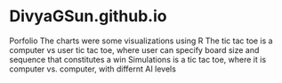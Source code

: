 # DivyaGSun.github.io

Porfolio
The charts were some visualizations using R
The tic tac toe is a computer vs user tic tac toe, where user can specify board size and sequence that constitutes a win
Simulations is a tic tac toe, where it is computer vs. computer, with differnt AI levels

